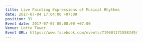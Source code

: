 ```yaml
---
title: Live Painting Expressions of Musical Rhythms
date: 2017-07-04 17:04:00 +07:00
position: 31
Event date: 2017-07-07 00:00:00 +07:00
Venue: Lotte Tower
Event URL: https://www.facebook.com/events/719601171558249/
---
```


